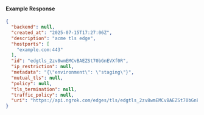 <!-- Code generated for API Clients. DO NOT EDIT. -->

#### Example Response

```json
{
  "backend": null,
  "created_at": "2025-07-15T17:27:06Z",
  "description": "acme tls edge",
  "hostports": [
    "example.com:443"
  ],
  "id": "edgtls_2zv8wmEMCvBAEZSt70bGnEVXf0R",
  "ip_restriction": null,
  "metadata": "{\"environment\": \"staging\"}",
  "mutual_tls": null,
  "policy": null,
  "tls_termination": null,
  "traffic_policy": null,
  "uri": "https://api.ngrok.com/edges/tls/edgtls_2zv8wmEMCvBAEZSt70bGnEVXf0R"
}
```
